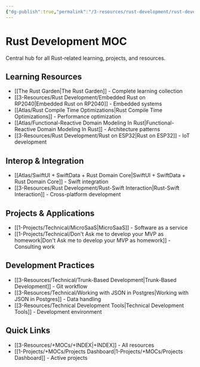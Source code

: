 ```yaml
---
{"dg-publish":true,"permalink":"/3-resources/rust-development/rust-development-moc/","title":"Rust Development MOC","tags":["📍 - MOC","💻 - Project"],"updated":"2025-10-18T21:23:28.105-07:00"}
---
```



# Rust Development MOC

Central hub for all Rust-related learning, projects, and resources.

## Learning Resources
- [[The Rust Garden\|The Rust Garden]] - Complete learning collection
- [[3-Resources/Rust Development/Embedded Rust on RP2040\|Embedded Rust on RP2040]] - Embedded systems
- [[Atlas/Rust Compile Time Optimizations\|Rust Compile Time Optimizations]] - Performance optimization
- [[Atlas/Functional-Reactive Domain Modeling In Rust\|Functional-Reactive Domain Modeling In Rust]] - Architecture patterns
- [[3-Resources/Rust Development/Rust on ESP32\|Rust on ESP32]] - IoT development

## Interop & Integration
- [[Atlas/SwiftUI + SwiftData + Rust Domain Core\|SwiftUI + SwiftData + Rust Domain Core]] - Swift integration
- [[3-Resources/Rust Development/Rust-Swift Interaction\|Rust-Swift Interaction]] - Cross-platform development

## Projects & Applications
- [[1-Projects/Technical/MicroSaaS\|MicroSaaS]] - Software as a service
- [[1-Projects/Technical/Don't Ask me to develop your MVP as homework\|Don't Ask me to develop your MVP as homework]] - Consulting work

## Development Practices
- [[3-Resources/Technical/Trunk-Based Development\|Trunk-Based Development]] - Git workflow
- [[3-Resources/Technical/Working with JSON in Postgres\|Working with JSON in Postgres]] - Data handling
- [[3-Resources/Technical Development Tools\|Technical Development Tools]] - Development environment

## Quick Links
- [[3-Resources/+MOCs/+INDEX\|+INDEX]] - All resources
- [[1-Projects/+MOCs/Projects Dashboard\|1-Projects/+MOCs/Projects Dashboard]] - Active projects
